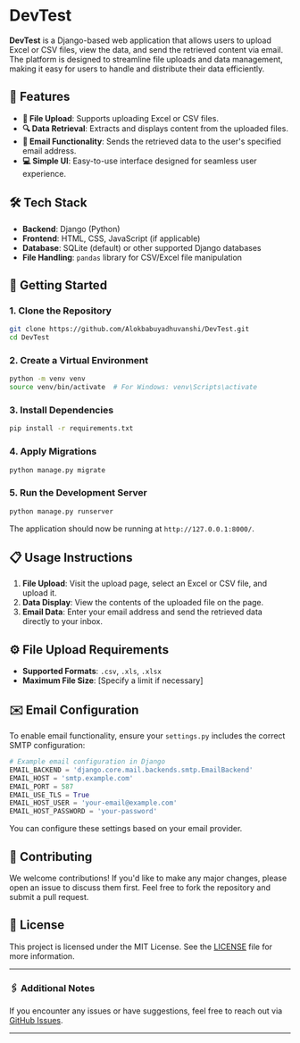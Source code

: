 # DevTest

**DevTest** is a Django-based web application that allows users to upload Excel or CSV files, view the data, and send the retrieved content via email. The platform is designed to streamline file uploads and data management, making it easy for users to handle and distribute their data efficiently.

## 🚀 Features

- **📂 File Upload**: Supports uploading Excel or CSV files.
- **🔍 Data Retrieval**: Extracts and displays content from the uploaded files.
- **📧 Email Functionality**: Sends the retrieved data to the user's specified email address.
- **💻 Simple UI**: Easy-to-use interface designed for seamless user experience.

## 🛠️ Tech Stack

- **Backend**: Django (Python)
- **Frontend**: HTML, CSS, JavaScript (if applicable)
- **Database**: SQLite (default) or other supported Django databases
- **File Handling**: `pandas` library for CSV/Excel file manipulation

## 📝 Getting Started

### 1. Clone the Repository

```bash
git clone https://github.com/Alokbabuyadhuvanshi/DevTest.git
cd DevTest
```

### 2. Create a Virtual Environment

```bash
python -m venv venv
source venv/bin/activate  # For Windows: venv\Scripts\activate
```

### 3. Install Dependencies

```bash
pip install -r requirements.txt
```

### 4. Apply Migrations

```bash
python manage.py migrate
```

### 5. Run the Development Server

```bash
python manage.py runserver
```

The application should now be running at `http://127.0.0.1:8000/`.

## 📋 Usage Instructions

1. **File Upload**: Visit the upload page, select an Excel or CSV file, and upload it.
2. **Data Display**: View the contents of the uploaded file on the page.
3. **Email Data**: Enter your email address and send the retrieved data directly to your inbox.

## ⚙️ File Upload Requirements

- **Supported Formats**: `.csv`, `.xls`, `.xlsx`
- **Maximum File Size**: [Specify a limit if necessary]

## ✉️ Email Configuration

To enable email functionality, ensure your `settings.py` includes the correct SMTP configuration:

```python
# Example email configuration in Django
EMAIL_BACKEND = 'django.core.mail.backends.smtp.EmailBackend'
EMAIL_HOST = 'smtp.example.com'
EMAIL_PORT = 587
EMAIL_USE_TLS = True
EMAIL_HOST_USER = 'your-email@example.com'
EMAIL_HOST_PASSWORD = 'your-password'
```

You can configure these settings based on your email provider.

## 🤝 Contributing

We welcome contributions! If you'd like to make any major changes, please open an issue to discuss them first. Feel free to fork the repository and submit a pull request.

## 📄 License

This project is licensed under the MIT License. See the [LICENSE](LICENSE) file for more information.

---

### 🖇️ Additional Notes
If you encounter any issues or have suggestions, feel free to reach out via [GitHub Issues](https://github.com/Alokbabuyadhuvanshi/DevTest/issues).

---
